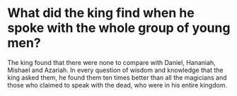 # What did the king find when he spoke with the whole group of young men?

The king found that there were none to compare with Daniel, Hananiah, Mishael and Azariah. In every question of wisdom and knowledge that the king asked them, he found them ten times better than all the magicians and those who claimed to speak with the dead, who were in his entire kingdom.

